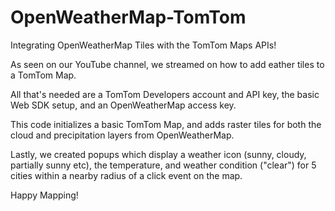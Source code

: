 # OpenWeatherMap-TomTom
Integrating OpenWeatherMap Tiles with the TomTom Maps APIs!

As seen on our YouTube channel, we streamed on how to add eather tiles to a TomTom Map.

All that's needed are a TomTom Developers account and API key, the basic Web SDK setup, and an OpenWeatherMap access key.

This code initializes a basic TomTom Map, and adds raster tiles for both the cloud and precipitation layers from OpenWeatherMap.

Lastly, we created popups which display a weather icon (sunny, cloudy, partially sunny etc), the temperature, and weather condition ("clear") for 5 cities within a nearby radius of a click event on the map.

Happy Mapping!
